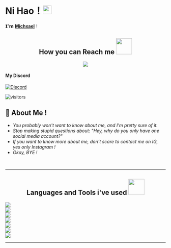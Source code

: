 # **Ni Hao**！<img src="https://user-images.githubusercontent.com/5679180/79618120-0daffb80-80be-11ea-819e-d2b0fa904d07.gif" width="27px"> 

𝗜'𝗺 [**Michxael**](https://instagram.com/_miichxael)！


<h2 align="center">How you can Reach me <img src="https://media0.giphy.com/media/jqNPzdTTxQfOgOqpO4/source.gif" width="50"></h2>

<p align="center">
<img src="https://img.shields.io/badge/-__miichxael-purple?style=flat-square&logo=instagram&logoColor=white&link=https://instagram.com/_miichxael/"/>
 
#### My Discord
[![Discord](https://discord.c99.nl/widget/theme-3/388632658797658113.png)](https://discord.com/users/388632658797658113)

![visitors](https://visitor-badge.laobi.icu/badge?page_id=Miichxael)

## 🧐 About Me !

- *You probably won't want to know about me, and I'm pretty sure of it.*
- *Stop making stupid questions about: "Hey, why do you only have one social media account?"*
- *If you want to know more about me, don't scare to contact me on IG, yes only Instagram !*
- *Okay, BYE !*  

<br>

<hr>

 <h2 align="center">Languages and Tools i've used <img src="https://media.giphy.com/media/VgCDAzcKvsR6OM0uWg/giphy.gif" width="50"></h2>

<img src="https://img.shields.io/badge/-JavaScript-black?style=flat-square&logo=javascript"/> <br>
<img src="https://img.shields.io/badge/-TypeScript-black?style=flat-square&logo=typescript"/> <br>
<img src="https://img.shields.io/badge/-Python-black?style=flat-square&logo=python"/> <br>
<img src="https://img.shields.io/badge/-Nodejs-black?style=flat-square&logo=Node.js"/> <br>
<img src="https://img.shields.io/badge/-MongoDB-black?style=flat-square&logo=mongodb"/> <br>
<img src="https://img.shields.io/badge/-Bootstrap-563D7C?style=flat-square&logo=bootstrap"/> <br>
<img src="https://img.shields.io/badge/-Heroku-430098?style=flat-square&logo=heroku"/> <br>
<hr>
